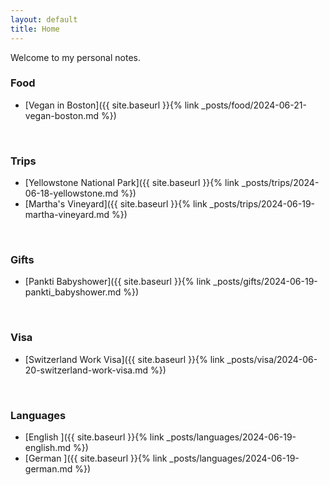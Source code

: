 ```yaml
---
layout: default
title: Home
---
```


Welcome to my personal notes.

### Food
 - [Vegan in Boston]({{ site.baseurl }}{% link _posts/food/2024-06-21-vegan-boston.md %})

<br>

### Trips
 - [Yellowstone National Park]({{ site.baseurl }}{% link _posts/trips/2024-06-18-yellowstone.md %})
 - [Martha's Vineyard]({{ site.baseurl }}{% link _posts/trips/2024-06-19-martha-vineyard.md %})

<br>

### Gifts
 - [Pankti Babyshower]({{ site.baseurl }}{% link _posts/gifts/2024-06-19-pankti_babyshower.md %})

<br>

### Visa
 - [Switzerland Work Visa]({{ site.baseurl }}{% link _posts/visa/2024-06-20-switzerland-work-visa.md %})

<br>

### Languages
 - [English ]({{ site.baseurl }}{% link _posts/languages/2024-06-19-english.md %})
 - [German ]({{ site.baseurl }}{% link _posts/languages/2024-06-19-german.md %})